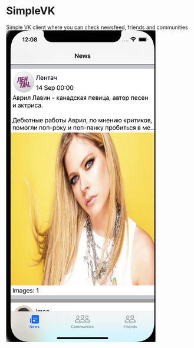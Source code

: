 # SimpleVK

Simple VK client where you can check newsfeed, friends and communities
![](SimpleVk/Assets.xcassets/Screenshots/main_news.png)
